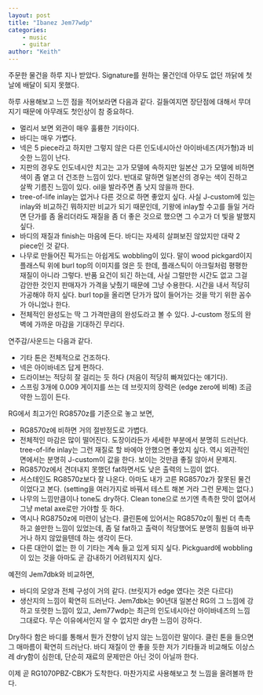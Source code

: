 ```yaml
---
layout: post
title: "Ibanez Jem77wdp"
categories:
    - music
    - guitar
author: "Keith"
---
```


주문한 물건을 하루 지나 받았다. Signature를 원하는 물건인데 아무도 없던 까닭에 첫날에 배달이 되지 못했다. 

하루 사용해보고 느낀 점을 적어보라면 다음과 같다. 길들여지면 장단점에 대해서 무뎌지기 때문에 아무래도 첫인상이 참 중요하다. 

- 멀리서 보면 외관이 매우 훌륭한 기타이다.
- 바디는 매우 가볍다. 
- 넥은 5 piece라고 하지만 그렇지 않은 다른 인도네시아산 아이바네즈(저가형)과 비슷한 느낌이 난다.
- 지판의 경우도 인도네시안 치고는 고가 모델에 속하지만 일본산 고가 모델에 비하면 색이 좀 옅고 더 건조한 느낌이 있다. 반대로 말하면 일본산의 경우는 색이 진하고 살짝 기름진 느낌이 있다. oil을 발라주면 좀 낫지 않을까 한다. 
- tree-of-life inlay는 없거나 다른 것으로 하면 좋았지 싶다. 사실 J-custom에 있는 inlay와 비교하긴 뭐하지만 비교가 되기 때문인데, 기왕에 inlay할 수고를 들일 거라면 단가를 좀 올리더라도 재질을 좀 더 좋은 것으로 했으면 그 수고가 더 빛을 발했지 싶다. 
- 바디의 재질과 finish는 마음에 든다. 바디는 자세히 살펴보진 않았지만 대략 2 piece인 것 같다. 
- 나무로 만들어진 픽가드는 아쉽게도 wobbling이 있다. 말이 wood pickgard이지 플래스틱 위에 burl top의 이미지를 얹은 듯 한데, 플래스틱이 아크릴처럼 평평한 재질이 아니라 그렇다. 반품 요건이 되긴 하는데, 사실 그럴만한 시간도 없고 그걸 감안한 것인지 판매자가 가격을 낮췄기 때문에 그냥 수용한다. 시간을 내서 적당히 가공해야 하지 싶다. burl top을 올리면 단가가 많이 들어가는 것을 막기 위한 꼼수가 아니었나 한다. 
- 전체적인 완성도는 딱 그 가격만큼의 완성도라고 볼 수 있다. J-custom 정도의 완벽에 가까운 마감을 기대하긴 무리다. 

연주감/사운드는 다음과 같다.

- 기타 톤은 전체적으로 건조하다. 
- 넥은 아이바네즈 답게 편하다. 
- 드라이브는 적당히 잘 걸리는 듯 하다 (저음이 적당히 빠져있다는 얘기다).
- 스프링 3개에 0.009 게이지를 쓰는 데 브릿지의 장력은 (edge zero에 비해) 조금 약한 느낌이 든다. 

RG에서 최고가인 RG8570z를 기준으로 놓고 보면,

- RG8570z에 비하면 거의 절반정도로 가볍다. 
- 전체적인 마감은 많이 떨어진다. 도장이라든가 세세한 부분에서 분명히 드러난다. tree-of-life inlay는 그런 재질로 할 바에야 안했으면 좋았지 싶다. 역시 외관적인 면에서는 분명히 J-custom이 값을 한다. 보이는 것만큼 좋질 않아서 문제지. 
- RG8570z에서 견뎌내지 못했던 fat하면서도 낮은 출력의 느낌이 없다. 
- 서스테인도 RG8570z보다 잘 나온다. 아마도 내가 고른 RG8570z가 잘못된 물건이었다고 본다. (setting을 여러가지로 바꿔서 테스트 해본 거라 그런 문제는 없다.)
- 나무의 느낌만큼이나 tone도 dry하다. Clean tone으로 쓰기엔 촉촉한 맛이 없어서 그냥 metal axe로만 가야할 듯 하다.
- 역시나 RG8750z에 미련이 남는다. 클린톤에 있어서는 RG8570z이 훨씬 더 촉촉하고 쓸만한 느낌이 있었는데, 좀 덜 fat하고 출력이 적당했어도 분명히 힘들여 바꾸거나 하지 않았을텐데 하는 생각이 든다. 
- 다른 대안이 없는 한 이 기타는 계속 들고 있게 되지 싶다. Pickguard에 wobbling이 있는 것을 아마도 곧 감내하기 어려워지지 싶다. 

예전의 Jem7dbk와 비교하면,

- 바디의 모양과 전체 구성이 거의 같다. (브릿지가 edge 였다는 것은 다르다)
- 생산지의 느낌이 확연히 드러난다. Jem7dbk는 90년대 일본산 RG의 그 느낌에 강하고 또렷한 느낌이 있고, Jem77wdp는 최근의 인도네시아산 아이바네즈의 느낌 그대로다. 무슨 이유에서인지 알 수 없지만 dry한 느낌이 강하다.

Dry하다 함은 바디를 통해서 뭔가 잔향이 남지 않는 느낌이란 말이다. 클린 톤을 들으면 그 매마름이 확연히 드러난다. 바디 재질이 안 좋을 듯한 저가 기타들과 비교해도 이상스레 dry함이 심한데, 단순히 재료의 문제만은 아닌 것이 아닐까 한다. 

이제 곧 RG1070PBZ-CBK가 도착한다. 마찬가지로 사용해보고 첫 느낌을 올려볼까 한다. 



